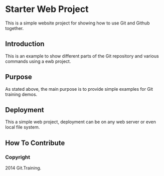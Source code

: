 # Starter Web Project

This is a simple website project for showing how to use Git and Github together.
## Introduction
This is an example to show different parts of the Git repository and various commands using a ewb project.

## Purpose

As stated above, the main purpose is to provide simple examples for Git training demos.

## Deployment

This a simple web project, deployment can be on any web server or even local file system.

## How To Contribute

### Copyright

2014 Git.Training.